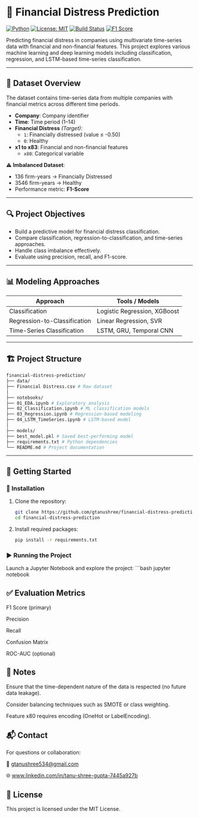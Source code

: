 # 💼 Financial Distress Prediction

[![Python](https://img.shields.io/badge/Python-3.8%2B-blue.svg)](https://www.python.org/)
[![License: MIT](https://img.shields.io/badge/License-MIT-green.svg)](https://opensource.org/licenses/MIT)
[![Build Status](https://img.shields.io/badge/Status-Active-brightgreen.svg)]()
[![F1 Score](https://img.shields.io/badge/Evaluation-F1--Score-important)]()

Predicting financial distress in companies using multivariate time-series data with financial and non-financial features. This project explores various machine learning and deep learning models including classification, regression, and LSTM-based time-series classification.

---

## 📁 Dataset Overview

The dataset contains time-series data from multiple companies with financial metrics across different time periods.

- **Company**: Company identifier
- **Time**: Time period (1–14)
- **Financial Distress** *(Target)*:
  - `1`: Financially distressed (value ≤ -0.50)
  - `0`: Healthy
- **x1 to x83**: Financial and non-financial features  
  - `x80`: Categorical variable

⚠️ **Imbalanced Dataset**:
- 136 firm-years → Financially Distressed  
- 3546 firm-years → Healthy  
- Performance metric: **F1-Score**

---

## 🔍 Project Objectives

- Build a predictive model for financial distress classification.
- Compare classification, regression-to-classification, and time-series approaches.
- Handle class imbalance effectively.
- Evaluate using precision, recall, and F1-score.

---

## 📊 Modeling Approaches

| Approach                        | Tools / Models                   |
|-------------------------------|----------------------------------|
| Classification                | Logistic Regression, XGBoost     |
| Regression-to-Classification | Linear Regression, SVR           |
| Time-Series Classification    | LSTM, GRU, Temporal CNN          |

---

## 🏗️ Project Structure
```bash
financial-distress-prediction/
├── data/
├── Financial Distress.csv # Raw dataset
│ 
├── notebooks/
├── 01_EDA.ipynb # Exploratory analysis
├── 02_Classification.ipynb # ML classification models
├── 03_Regression.ipynb # Regression-based modeling
├── 04_LSTM_TimeSeries.ipynb # LSTM-based model
│
├── models/
├── best_model.pkl # Saved best-performing model
├── requirements.txt # Python dependencies
└── README.md # Project documentation
```

---

## 🚀 Getting Started

### 🔧 Installation

1. Clone the repository:
   ```bash
   git clone https://github.com/gtanushree/financial-distress-prediction.git
   cd financial-distress-prediction

2. Install required packages:
    ```bash
    pip install -r requirements.txt

### ▶️ Running the Project
Launch a Jupyter Notebook and explore the project:
    ```bash
    jupyter notebook

## ✅ Evaluation Metrics
F1 Score (primary)

Precision

Recall

Confusion Matrix

ROC-AUC (optional)

## 📌 Notes
Ensure that the time-dependent nature of the data is respected (no future data leakage).

Consider balancing techniques such as SMOTE or class weighting.

Feature x80 requires encoding (OneHot or LabelEncoding).

## 📬 Contact
For questions or collaboration:

📧 gtanushree534@gmail.com

🌐 www.linkedin.com/in/tanu-shree-gupta-7445a927b

## 📝 License
This project is licensed under the MIT License.
   


